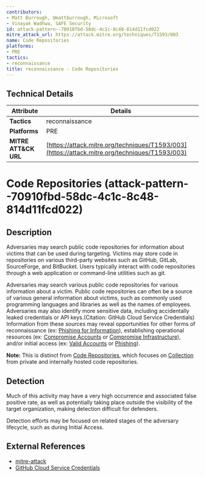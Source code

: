 ```yaml
---
contributors:
- Matt Burrough, @mattburrough, Microsoft
- Vinayak Wadhwa, SAFE Security
id: attack-pattern--70910fbd-58dc-4c1c-8c48-814d11fcd022
mitre_attack_url: https://attack.mitre.org/techniques/T1593/003
name: Code Repositories
platforms:
- PRE
tactics:
- reconnaissance
title: reconnaissance - Code Repositories
---
```


## Technical Details

| Attribute | Details |
|-----------|----------|
| **Tactics** | reconnaissance |
| **Platforms** | PRE |
| **MITRE ATT&CK URL** | [https://attack.mitre.org/techniques/T1593/003](https://attack.mitre.org/techniques/T1593/003) |

# Code Repositories (attack-pattern--70910fbd-58dc-4c1c-8c48-814d11fcd022)

## Description
Adversaries may search public code repositories for information about victims that can be used during targeting. Victims may store code in repositories on various third-party websites such as GitHub, GitLab, SourceForge, and BitBucket. Users typically interact with code repositories through a web application or command-line utilities such as git.  

Adversaries may search various public code repositories for various information about a victim. Public code repositories can often be a source of various general information about victims, such as commonly used programming languages and libraries as well as the names of employees. Adversaries may also identify more sensitive data, including accidentally leaked credentials or API keys.(Citation: GitHub Cloud Service Credentials) Information from these sources may reveal opportunities for other forms of reconnaissance (ex: [Phishing for Information](https://attack.mitre.org/techniques/T1598)), establishing operational resources (ex: [Compromise Accounts](https://attack.mitre.org/techniques/T1586) or [Compromise Infrastructure](https://attack.mitre.org/techniques/T1584)), and/or initial access (ex: [Valid Accounts](https://attack.mitre.org/techniques/T1078) or [Phishing](https://attack.mitre.org/techniques/T1566)). 

**Note:** This is distinct from [Code Repositories](https://attack.mitre.org/techniques/T1213/003), which focuses on [Collection](https://attack.mitre.org/tactics/TA0009) from private and internally hosted code repositories. 

## Detection
Much of this activity may have a very high occurrence and associated false positive rate, as well as potentially taking place outside the visibility of the target organization, making detection difficult for defenders. 

Detection efforts may be focused on related stages of the adversary lifecycle, such as during Initial Access.

## External References
- [mitre-attack](https://attack.mitre.org/techniques/T1593/003)
- [GitHub Cloud Service Credentials](https://www.forbes.com/sites/runasandvik/2014/01/14/attackers-scrape-github-for-cloud-service-credentials-hijack-account-to-mine-virtual-currency/)
